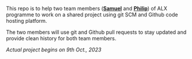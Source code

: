 This repo is to help two team members ([**Samuel**](https://github.com/SamuelAmihere) and [**Philip**](https://github.com/cholthi)) of ALX programme to work on a shared project using git SCM
and Github code hosting platform.

The two members will use git and Github pull requests to stay updated and provide clean history for both team members.

*Actual project begins on 9th Oct., 2023*